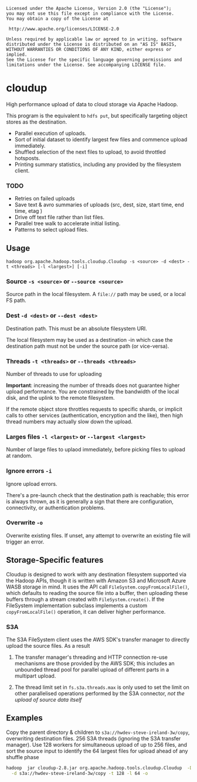     Licensed under the Apache License, Version 2.0 (the "License");
    you may not use this file except in compliance with the License.
    You may obtain a copy of the License at

     http://www.apache.org/licenses/LICENSE-2.0

    Unless required by applicable law or agreed to in writing, software
    distributed under the License is distributed on an "AS IS" BASIS,
    WITHOUT WARRANTIES OR CONDITIONS OF ANY KIND, either express or implied.
    See the License for the specific language governing permissions and
    limitations under the License. See accompanying LICENSE file.


# cloudup

High performance upload of data to cloud storage via Apache Hadoop.

This program is the equivalent to `hdfs put`, but specifically targeting object stores
as the destination.

* Parallel execution of uploads.
* Sort of initial dataset to identify largest few files and commence
upload immediately.
* Shuffled selection of the next files to upload, to avoid throttled
hotsposts.
* Printing summary statistics, including any provided by
the filesystem client.

### TODO

* Retries on failed uploads
* Save text & avro summaries of uploads (src, dest, size, start time, end time, etag )
* Drive off text file rather than list files. 
* Parallel tree walk to accelerate initial listing.
* Patterns to select upload files.


## Usage

```
hadoop org.apache.hadoop.tools.cloudup.Cloudup -s <source> -d <dest> -t <threads> [-l <largest>] [-i]
```


### Source `-s <source>` or `--source <source>`

Source path in the local filesystem. A `file://` path may be used, or
a local FS path.


### Dest `-d <dest>` or `--dest <dest>`

Destination path. This must be an absolute filesystem URI.

The local filesystem may be used as a destination -in which case the destination
path must not be under the source path (or vice-versa).

### Threads `-t <threads>` or `--threads <threads>`

Number of threads to use for uploading

**Important**: increasing the number of threads does not guarantee higher
upload performance. You are constrained by the bandwidth of the local disk,
and the uplink to the remote filesystem.

If the remote object store throttles requests to specific shards, or implicit
calls to other services (authentication, encryption and the like), then
high thread numbers may actually slow down the upload.


### Larges files `-l <largest>` or `--largest <largest>`

Number of large files to uplaod immediately, before picking files to
upload at random.

### Ignore errors `-i`

Ignore upload errors.

There's a pre-launch check that the destination path is reachable; this
error is always thrown, as it is generally a sign that there are configuration,
connectivity, or authentication problems.  

### Overwrite `-o`

Overwrite existing files. If unset, any attempt to overwrite an existing
file will trigger an error.

## Storage-Specific features

Cloudup is designed to work with any destination filesystem supported
via the Hadoop APIs, though it is written with Amazon S3 and Microsoft Azure
WASB storage in mind. It uses the API call `FileSystem.copyFromLocalFile()`,
which defaults to reading the source file into a buffer, then uploading
these buffers through a stream created with `FileSystem.create()`.
If the FileSystem implementation subclass implements a custom
`copyFromLocalFile()` operation, it can deliver higher performance.

### S3A

The S3A FileSystem client uses the AWS SDK's transfer
manager to directly upload the source files. As a result

1. The transfer manager's threading and HTTP connection re-use mechanisms
are those provided by the AWS SDK; this includes an unbounded thread pool
for parallel upload of different parts in a multipart upload.

1. The thread limit set in `fs.s3a.threads.max` is only used to set the
limit on other parallelised operations performed by the S3A connector,
*not the upload of source data itself*

## Examples

Copy the parent directory & children to `s3a://hwdev-steve-ireland-3w/copy`,
overwriting destination files. 256 S3A threads (ignoring the S3A transfer
manager). Use 128 workers for simultaneous upload of up to 256 files, and
sort the source input to identify the 64 largest files for upload ahead
of any shuffle phase

```bash
hadoop  jar cloudup-2.8.jar org.apache.hadoop.tools.cloudup.Cloudup  -D fs.s3a.threads.max=256 -s ..  \
  -d s3a://hwdev-steve-ireland-3w/copy -t 128 -l 64 -o

```

